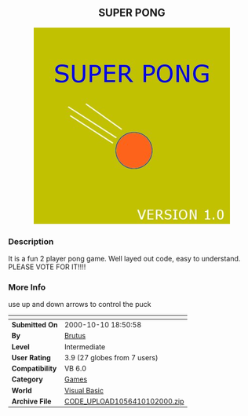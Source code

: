 ﻿<div align="center">

## SUPER PONG

<img src="splash.jpg">
</div>

### Description

It is a fun 2 player pong game. Well layed out code, easy to understand. PLEASE VOTE FOR IT!!!!
 
### More Info
 
use up and down arrows to control the puck


<span>             |<span>
---                |---
**Submitted On**   |2000-10-10 18:50:58
**By**             |[Brutus](https://github.com/Planet-Source-Code/PSCIndex/blob/master/ByAuthor/brutus.md)
**Level**          |Intermediate
**User Rating**    |3.9 (27 globes from 7 users)
**Compatibility**  |VB 6\.0
**Category**       |[Games](https://github.com/Planet-Source-Code/PSCIndex/blob/master/ByCategory/games__1-38.md)
**World**          |[Visual Basic](https://github.com/Planet-Source-Code/PSCIndex/blob/master/ByWorld/visual-basic.md)
**Archive File**   |[CODE\_UPLOAD1056410102000\.zip](https://github.com/Planet-Source-Code/brutus-super-pong__1-11982/archive/master.zip)









